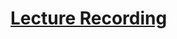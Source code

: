 # [Lecture Recording](https://us02web.zoom.us/rec/share/ou1UHovdrVhIQ4no8GjtA_5_P6GiX6a803UZ-aBYmU1B4IWqM3N501pyZVzaJfZU?startTime=1588792040000)